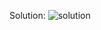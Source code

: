 Solution:
![solution](https://github.com/pzelenin92/Images/blob/main/learning_programming/stepik%23512/3/3.3/3.3.16/3.3.16_Solution.jpeg)
